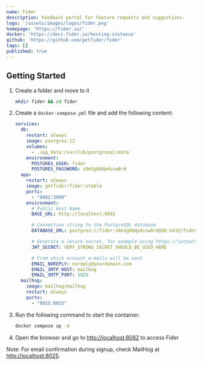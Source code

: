 ```yaml
---
name: Fider
description: Feedback portal for feature requests and suggestions.
logo: '/assets/images/logos/fider.png'
homepage: 'https://fider.io/'
docker: 'https://docs.fider.io/hosting-instance'
github: 'https://github.com/getfider/fider'
tags: []
published: true
---
```


## Getting Started

1. Create a folder and move to it
    ```bash
    mkdir fider && cd fider
    ```
2. Create a `docker-compose.yml` file and add the following content:
    ```yaml [docker-compose.yml]
    services:
      db:
        restart: always
        image: postgres:12
        volumes:
          - ./pg_data:/var/lib/postgresql/data
        environment:
          POSTGRES_USER: fider
          POSTGRES_PASSWORD: s0m3g00dp4ssw0rd
      app:
        restart: always
        image: getfider/fider:stable
        ports:
          - "8082:3000"
        environment:
          # Public Host Name
          BASE_URL: http://localhost:8082

          # Connection string to the PostgreSQL database
          DATABASE_URL: postgres://fider:s0m3g00dp4ssw0rd@db:5432/fider?sslmode=disable

          # Generate a secure secret, for example using https://jwtsecret.com
          JWT_SECRET: VERY_STRONG_SECRET_SHOULD_BE_USED_HERE

          # From which account e-mails will be sent
          EMAIL_NOREPLY: noreply@yourdomain.com
          EMAIL_SMTP_HOST: mailhog
          EMAIL_SMTP_PORT: 1025
      mailhog:
        image: mailhog/mailhog
        restart: always
        ports:
          - "8025:8025"
    ```
3. Run the following command to start the container:
    ```bash
    docker compose up -d
    ```
4. Open the browser and go to [http://localhost:8082](http://localhost:8082) to access Fider

Note: For email confirmation during signup, check MailHog at [http://localhost:8025](http://localhost:8025).

